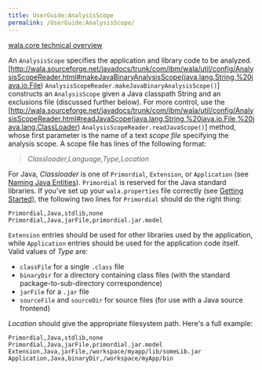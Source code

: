 ```yaml
---
title: UserGuide:AnalysisScope
permalink: /UserGuide:AnalysisScope/
---
```


[wala.core technical overview](/wala.core_technical_overview "wikilink")

An `AnalysisScope` specifies the application and library code to be
analyzed.
\[<http://wala.sourceforge.net/javadocs/trunk/com/ibm/wala/util/config/AnalysisScopeReader.html#makeJavaBinaryAnalysisScope(java.lang.String,%20java.io.File>)
`AnalysisScopeReader.makeJavaBinaryAnalysisScope()`\] constructs an
`AnalysisScope` given a Java classpath String and an exclusions file
(discussed further below). For more control, use the
\[<http://wala.sourceforge.net/javadocs/trunk/com/ibm/wala/util/config/AnalysisScopeReader.html#readJavaScope(java.lang.String,%20java.io.File,%20java.lang.ClassLoader>)
`AnalysisScopeReader.readJavaScope()`\] method, whose first parameter is
the name of a text <em>scope file</em> specifying the analysis scope. A
scope file has lines of the following format:

> <em>Classloader,Language,Type,Location</em>

For Java, <em>Classloader</em> is one of `Primordial`, `Extension`, or
`Application` (see [Naming Java
Entities](/UserGuide:NamingJavaEntities "wikilink")). `Primordial` is
reserved for the Java standard libraries. If you've set up your
`wala.properties` file correctly (see [Getting
Started](/UserGuide:Getting_Started "wikilink")), the following two
lines for `Primordial` should do the right thing:

`Primordial,Java,stdlib,none`
`Primordial,Java,jarFile,primordial.jar.model`

`Extension` entries should be used for other libraries used by the
application, while `Application` entries should be used for the
application code itself. Valid values of <em>Type</em> are:

-   `classFile` for a single `.class` file
-   `binaryDir` for a directory containing class files (with the
    standard package-to-sub-directory correspondence)
-   `jarFile` for a `.jar` file
-   `sourceFile` and `sourceDir` for source files (for use with a Java
    source frontend)

<em>Location</em> should give the appropriate filesystem path. Here's a
full example:

`Primordial,Java,stdlib,none`
`Primordial,Java,jarFile,primordial.jar.model`
`Extension,Java,jarFile,/workspace/myapp/lib/someLib.jar`
`Application,Java,binaryDir,/workspace/myApp/bin`